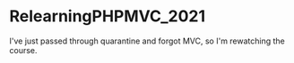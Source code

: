 # RelearningPHPMVC_2021
I've just passed through quarantine and forgot MVC, so I'm rewatching the course.
